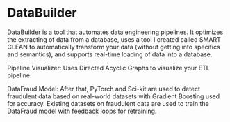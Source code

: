 # DataBuilder

DataBuilder is a tool that automates data engineering pipelines. It optimizes the extracting of data from a database, uses a tool I created called SMART CLEAN to automatically transform your data (without getting into specifics and semantics), and supports real-time loading of data into a database.

Pipeline Visualizer:
Uses Directed Acyclic Graphs to visualize your ETL pipeline.

DataFraud Model:
After that, PyTorch and Sci-kit are used to detect fraudulent data based on real-world datasets with Gradient Boosting used for accuracy. Existing datasets on fraudulent data are used to train the DataFraud model with feedback loops for retraining.
